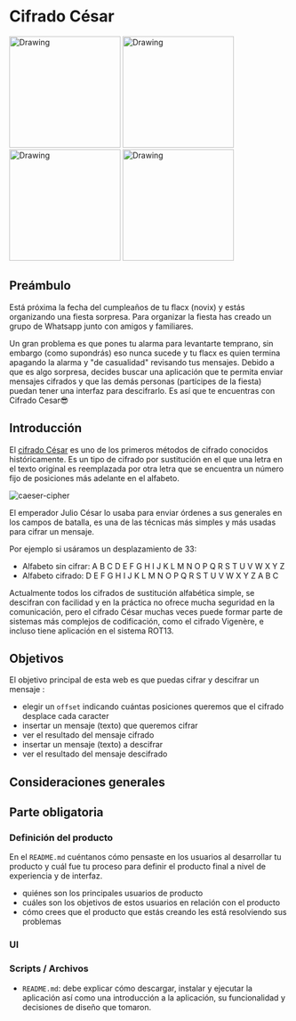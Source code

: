 # Cifrado César
<img src="https://cde.peru.com//ima/0/1/7/6/0/1760604/924x530/whatsapp.jpg" alt="Drawing" style="width: 200px; height:200px;"/>
<img src="https://scontent.flim1-1.fna.fbcdn.net/v/t1.15752-9/34319454_2056738191267075_561398344946024448_n.png?_nc_cat=0&oh=f8f0ff1f92b2d088f7a4913140ba6c6d&oe=5B7ABF61" alt="Drawing" style="width: 200px; height:200px"/>
<img src="https://ksassets.timeincuk.net/wp/uploads/sites/46/2017/02/phone-giphy.gif" alt="Drawing" style="width: 200px; height:200px"/>
<img src="https://i.gifer.com/Q3DM.gif" alt="Drawing" style="width: 200px; height:200px"/>




## Preámbulo

Está próxima la fecha del cumpleaños de tu flacx (novix) y estás organizando una
fiesta sorpresa. Para organizar la fiesta has creado un grupo de Whatsapp junto
con amigos y familiares.

Un gran problema es que pones tu alarma para levantarte temprano, sin embargo
(como supondrás) eso nunca sucede y tu flacx es quien termina apagando la alarma
y "de casualidad" revisando tus mensajes. Debido a que es algo sorpresa, decides
buscar una aplicación que te permita enviar mensajes cifrados y que las demás
personas (partícipes de la fiesta) puedan tener una interfaz para
descifrarlo. Es así que te encuentras con Cifrado Cesar😎

## Introducción

El [cifrado César](https://en.wikipedia.org/wiki/Caesar_cipher) es uno de los
primeros métodos de cifrado conocidos históricamente. Es un tipo de cifrado por
sustitución en el que una letra en el texto original es reemplazada por otra
letra que se encuentra un número fijo de posiciones más adelante en el alfabeto.

![caeser-cipher](https://upload.wikimedia.org/wikipedia/commons/thumb/2/2b/Caesar3.svg/2000px-Caesar3.svg.png)

El emperador Julio César lo usaba para enviar órdenes a sus generales en los
campos de batalla, es una de las técnicas más simples y más usadas para cifrar
un mensaje.

Por ejemplo si usáramos un desplazamiento de 33:

* Alfabeto sin cifrar: A B C D E F G H I J K L M N O P Q R S T U V W X Y Z
* Alfabeto cifrado: D E F G H I J K L M N O P Q R S T U V W X Y Z A B C

Actualmente todos los cifrados de sustitución alfabética simple, se descifran
con facilidad y en la práctica no ofrece mucha seguridad en la comunicación,
pero el cifrado César muchas veces puede formar parte de sistemas más complejos
de codificación, como el cifrado Vigenère, e incluso tiene aplicación en el
sistema ROT13.

## Objetivos 
El objetivo principal de esta web es que puedas cifrar y descifrar un mensaje
:

* elegir un `offset` indicando cuántas posiciones queremos que el cifrado
  desplace cada caracter
* insertar un mensaje (texto) que queremos cifrar
* ver el resultado del mensaje cifrado
* insertar un mensaje (texto) a descifrar
* ver el resultado del mensaje descifrado



## Consideraciones generales



## Parte obligatoria

### Definición del producto

En el `README.md` cuéntanos cómo pensaste en los usuarios al desarrollar tu
producto y cuál fue tu proceso para definir el producto final a nivel de
experiencia y de interfaz.

* quiénes son los principales usuarios de producto
* cuáles son los objetivos de estos usuarios en relación con el producto
* cómo crees que el producto que estás creando les está resolviendo sus
  problemas

### UI



### Scripts / Archivos

* `README.md`: debe explicar cómo descargar, instalar y ejecutar la aplicación
  así como una introducción a la aplicación, su funcionalidad y decisiones de
  diseño que tomaron.
